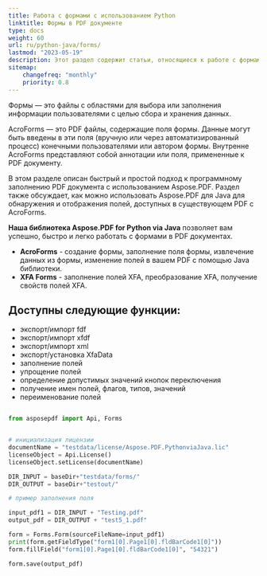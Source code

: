 ```yaml
---
title: Работа с формами с использованием Python
linktitle: Формы в PDF документе
type: docs
weight: 60
url: ru/python-java/forms/
lastmod: "2023-05-19"
description: Этот раздел содержит статьи, относящиеся к работе с формами в PDF документах с использованием Python API.
sitemap:
    changefreq: "monthly"
    priority: 0.8
---
```


Формы — это файлы с областями для выбора или заполнения информации пользователями с целью сбора и хранения данных.

AcroForms — это PDF файлы, содержащие поля формы. Данные могут быть введены в эти поля (вручную или через автоматизированный процесс) конечными пользователями или автором формы. Внутренне AcroForms представляют собой аннотации или поля, примененные к PDF документу.

В этом разделе описан быстрый и простой подход к программному заполнению PDF документа с использованием Aspose.PDF. Раздел также обсуждает, как можно использовать Aspose.PDF для Java для обнаружения и отображения полей, доступных в существующем PDF с AcroForms.

**Наша библиотека Aspose.PDF for Python via Java** позволяет вам успешно, быстро и легко работать с формами в PDF документах.

- **AcroForms** - создание формы, заполнение поля формы, извлечение данных из формы, изменение полей в вашем PDF с помощью Java библиотеки.
- **XFA Forms** - заполнение полей XFA, преобразование XFA, получение свойств полей XFA.

## Доступны следующие функции:

- экспорт/импорт fdf
- экспорт/импорт xfdf
- экспорт/импорт xml
- экспорт/установка XfaData
- заполнение полей
- упрощение полей
- определение допустимых значений кнопок переключения
- получение имен полей, флагов, типов, значений
- переименование полей

```python

from asposepdf import Api, Forms


# инициализация лицензии
documentName = "testdata/license/Aspose.PDF.PythonviaJava.lic"
licenseObject = Api.License()
licenseObject.setLicense(documentName)

DIR_INPUT = baseDir+"testdata/forms/"
DIR_OUTPUT = baseDir+"testout/"

# пример заполнения поля

input_pdf1 = DIR_INPUT + "Testing.pdf"
output_pdf = DIR_OUTPUT + "test5_1.pdf"

form = Forms.Form(sourceFileName=input_pdf1)
print(form.getFieldType("form1[0].Page1[0].fldBarCode1[0]"))
form.fillField("form1[0].Page1[0].fldBarCode1[0]", "54321")

form.save(output_pdf)
```